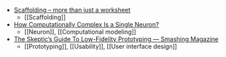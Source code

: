 - [Scaffolding – more than just a worksheet](https://educationendowmentfoundation.org.uk/news/scaffolding-more-than-just-a-worksheet)
	- [[Scaffolding]]
- [How Computationally Complex Is a Single Neuron?](https://www.quantamagazine.org/how-computationally-complex-is-a-single-neuron-20210902)
	- [[Neuron]], [[Computational modeling]]
- [The Skeptic’s Guide To Low-Fidelity Prototyping — Smashing Magazine](https://www.smashingmagazine.com/2014/10/the-skeptics-guide-to-low-fidelity-prototyping/)
	- [[Prototyping]], [[Usability]], [[User interface design]]